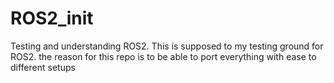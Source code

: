 # ROS2_init
Testing and understanding ROS2. This is supposed to my testing ground for ROS2. the reason for this repo is to be able to port everything with ease to different setups
